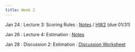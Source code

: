 ```yaml
---
title: Week 2
---
```


Jan 24
: Lecture 3: Scoring Rules 
    : [Notes](/lectures/lec3-scoring-rules) / [HW2](/assets/hw2.pdf) (due 01/31)

Jan 26
: Lecture 4: Estimation
    : [Notes](/lectures/lec4-estimation)   

Jan 28
: Discussion 2: Estimation
    :  [Discussion Worksheet](https://docs.google.com/document/d/1qAi5OVGwhKOt7-EP0IYcSW5B8bW9fhiohmzgmSESqpQ/edit?usp=sharing)
